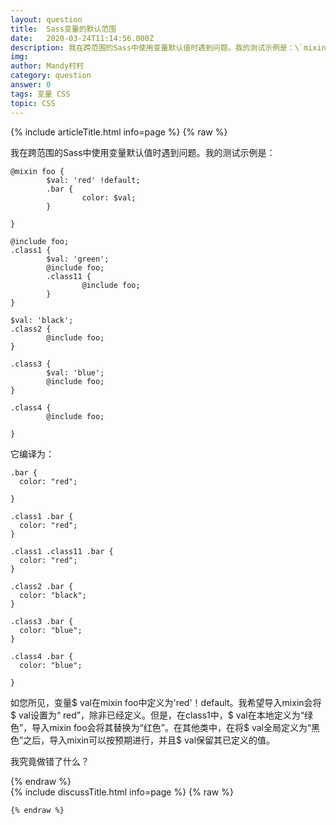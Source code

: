```yaml
---
layout: question
title:  Sass变量的默认范围
date:   2020-03-24T11:14:56.000Z
description: 我在跨范围的Sass中使用变量默认值时遇到问题。我的测试示例是：\`mixin foo {         $val  'red' \!default;...
img: 
author: Mandy村村
category: question
answer: 0
tags: 变量 CSS
topic: CSS
---
```

<div class="article-root">
  <div class="article">
    {% include articleTitle.html info=page %}
    {% raw %}
    <div class="article-content"><p><font style="vertical-align: inherit;"><font style="vertical-align: inherit;">我在跨范围的Sass中使用变量默认值时遇到问题。</font><font style="vertical-align: inherit;">我的测试示例是：</font></font></p>

<pre><code>@mixin foo { <font></font>
        $val: 'red' !default; <font></font>
        .bar { <font></font>
                color: $val; <font></font>
        } <font></font>
<font></font>
} <font></font>
<font></font>
@include foo; <font></font>
.class1 { <font></font>
        $val: 'green'; <font></font>
        @include foo; <font></font>
        .class11 { <font></font>
                @include foo; <font></font>
        } <font></font>
} <font></font>
<font></font>
$val: 'black'; <font></font>
.class2 { <font></font>
        @include foo; <font></font>
} <font></font>
<font></font>
.class3 { <font></font>
        $val: 'blue'; <font></font>
        @include foo; <font></font>
} <font></font>
<font></font>
.class4 { <font></font>
        @include foo; <font></font>
<font></font>
}<font></font>
</code></pre>

<p><font style="vertical-align: inherit;"><font style="vertical-align: inherit;">它编译为：</font></font></p>

<pre><code>.bar { <font></font>
  color: "red"; <font></font>
<font></font>
} <font></font>
<font></font>
.class1 .bar { <font></font>
  color: "red"; <font></font>
} <font></font>
<font></font>
.class1 .class11 .bar { <font></font>
  color: "red"; <font></font>
} <font></font>
<font></font>
.class2 .bar { <font></font>
  color: "black"; <font></font>
} <font></font>
<font></font>
.class3 .bar { <font></font>
  color: "blue"; <font></font>
} <font></font>
<font></font>
.class4 .bar { <font></font>
  color: "blue"; <font></font>
<font></font>
}<font></font>
</code></pre>

<p><font style="vertical-align: inherit;"><font style="vertical-align: inherit;">如您所见，变量$ val在mixin foo中定义为'red'！default。</font><font style="vertical-align: inherit;">我希望导入mixin会将$ val设置为“ red”，除非已经定义。</font><font style="vertical-align: inherit;">但是，在class1中，$ val在本地定义为“绿色”，导入mixin foo会将其替换为“红色”。</font><font style="vertical-align: inherit;">在其他类中，在将$ val全局定义为“黑色”之后，导入mixin可以按预期进行，并且$ val保留其已定义的值。</font></font></p>

<p><font style="vertical-align: inherit;"><font style="vertical-align: inherit;">我究竟做错了什么？</font></font></p></div>
    {% endraw %}
  </div>

  <div class="discuss-wrapper">
    {% include discussTitle.html info=page %}
    {% raw %}
    
    {% endraw %}
  </div>
<div>
